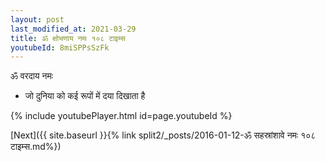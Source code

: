 ```yaml
---
layout: post
last_modified_at: 2021-03-29
title: ॐ क्षोभणाय नमः १०८ टाइम्स
youtubeId: 8miSPPsSzFk
---
```

 
 
 ॐ वरदाय नमः  
 
 -  जो दुनिया को कई रूपों में दया दिखाता है 
 
  
 
  
 
 
 
 
 
 


{% include youtubePlayer.html id=page.youtubeId %}
 
[Next]({{ site.baseurl }}{% link  split2/_posts/2016-01-12-ॐ सहस्रांशावे नमः १०८ टाइम्स.md%})
 
